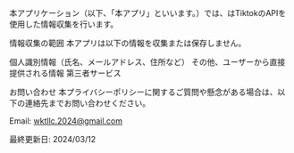 本アプリケーション（以下、「本アプリ」といいます。）では、はTiktokのAPIを使用した情報収集を行います。

情報収集の範囲
本アプリは以下の情報を収集または保存しません。

個人識別情報（氏名、メールアドレス、住所など）
その他、ユーザーから直接提供される情報
第三者サービス

お問い合わせ
本プライバシーポリシーに関するご質問や懸念がある場合は、以下の連絡先までお問い合わせください。

Email: wktllc.2024@gmail.com

最終更新日: 2024/03/12


